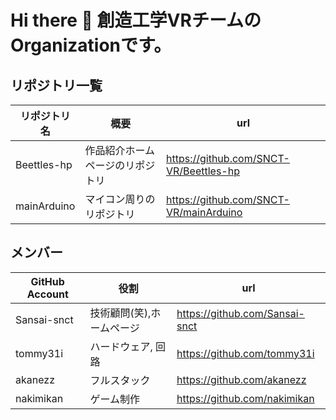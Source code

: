 # Hi there 👋  創造工学VRチームのOrganizationです。

## リポジトリ一覧 
|リポジトリ名|概要|url|
|---|---|---|
|Beettles-hp|作品紹介ホームページのリポジトリ|https://github.com/SNCT-VR/Beettles-hp|
|mainArduino|マイコン周りのリポジトリ|https://github.com/SNCT-VR/mainArduino|





## メンバー
|GitHub Account| 役割 | url|
|---|---| --- |
|Sansai-snct|技術顧問(笑),ホームページ|https://github.com/Sansai-snct | 
|tommy31i|ハードウェア, 回路|https://github.com/tommy31i | 
|akanezz|フルスタック|https://github.com/akanezz | 
|nakimikan|ゲーム制作|https://github.com/nakimikan | 


<!--

**Here are some ideas to get you started:**

🙋‍♀️ A short introduction - what is your organization all about?
🌈 Contribution guidelines - how can the community get involved?
👩‍💻 Useful resources - where can the community find your docs? Is there anything else the community should know?
🍿 Fun facts - what does your team eat for breakfast?
🧙 Remember, you can do mighty things with the power of [Markdown](https://docs.github.com/github/writing-on-github/getting-started-with-writing-and-formatting-on-github/basic-writing-and-formatting-syntax)
-->
